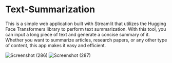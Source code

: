 # Text-Summarization

This is a simple web application built with Streamlit that utilizes the Hugging Face Transformers library to perform text summarization. With this tool, you can input a long piece of text and generate a concise summary of it. Whether you want to summarize articles, research papers, or any other type of content, this app makes it easy and efficient.

![Screenshot (286)](https://github.com/avd1729/Text-Summarization/assets/94891044/f9f7816d-3693-4852-915e-ab7c9d5b3f68)
![Screenshot (287)](https://github.com/avd1729/Text-Summarization/assets/94891044/8d8a2710-7b53-4e56-9c51-895a1a58e1ca)
